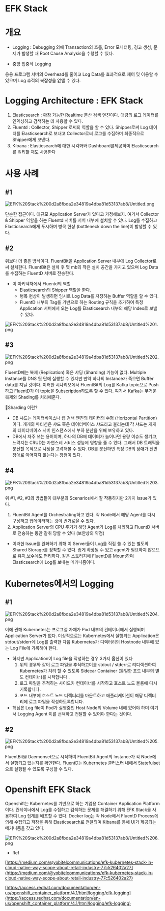 # EFK Stack

# 개요

- Logging : Debugging 외에 Transaction의 흐름, Error 모니터링, 경고 생성, 문제가 발생할 때 Root Cause Analysis을 수행할 수 있다.

- 중앙 집중식 Logging

응용 프로그램 서버의 Overhead를 줄이고 Log Data를 효과적으로 제어 및 이용할 수 있으며 Log 추적의 복잡성을 없앨 수 있다.

# Logging Architecture : EFK Stack

1. Elasticsearch : 확장 가능한 Realtime 분산 검색 엔진이다. 대량의 로그 데이터를 인덱싱하고 검색하는 데 사용할 수 있다.
2. Fluentd : Collector, Shipper 로써의 역할을 할 수 있다. Shipper로써 Log 데이터를 Elasticsearch로 보내고 Collector로써 로그를 수집하며 최종적으로 Shipper에게 보낸다.
3. Kibana : Elasticsearch에 대한 시각화와 Dashboard를제공하며 Elasticsearch를 쿼리할 때도 사용한다

# 사용 사례

## #1

![EFK%20Stack%200d2a8fbda2e34819a4dba81d53137ab8/Untitled.png](EFK%20Stack%200d2a8fbda2e34819a4dba81d53137ab8/Untitled.png)

단순한 접근이다. 대규모 Application Server가 있다고 가정해보자. 여기서 Collector & Shipper 역할을 하는 Fluentd 서버를 서버 내부에 설치할 수 있다. Log를 수집하고 Elasticsearch에게 푸시하며 병목 현상 (bottleneck down the line)이 발생할 수 있다.

## #2

위보다 더 좋은 방식이다. FluentBit을 Application Server 내부에 Log Collector로써 설치한다. FluentBit은 설치 후 몇 mb의 작은 설치 공간을 가지고 있으며 Log Data를 수집하는 FluentD 서버로 전송한다.

- 이 아키텍쳐에서 Fluentd의 역할
    - Elasticsearch의 Shipper 역할을 한다.
    - 병목 현상이 발생하면 임시로 Log Data를 저장하는 Buffer 역할을 할 수 있다.
    - FluentD 내부의 Tag를 기반으로 하는 Routing 규칙을 추가하여 특정 Application 서버에서 오는 Log를 Elasticsearch 내부의 해당 Index로 보낼 수 있다.

![EFK%20Stack%200d2a8fbda2e34819a4dba81d53137ab8/Untitled%201.png](EFK%20Stack%200d2a8fbda2e34819a4dba81d53137ab8/Untitled%201.png)

## #3

![EFK%20Stack%200d2a8fbda2e34819a4dba81d53137ab8/Untitled%202.png](EFK%20Stack%200d2a8fbda2e34819a4dba81d53137ab8/Untitled%202.png)

FluentD에는 복제 (Replication) 혹은 샤딩 (Sharding) 기능이 없다. Multiple Instance를 DNS 뒷 단에 실행할 수 있지만 만약 하나의 Instance가 죽으면 Buffer data를 지닐 것이다. 이러한 시나리오에서 FluentBit의 Log를 Kafka topic으로 Push하고 FluentD가 이 topic을 Subscription하도록 할 수 있다. 여기서 Kafka는 무거운 복제와 Shading를 처리해준다.

🤥Sharding 이란?

- DB 샤드는 데이터베이스나 웹 검색 엔진의 데이터의 수평 (Horizontal Partition)이다. 개개의 파티션은 샤드 혹은 데이터베이스 샤드라고 불리는데 각 샤드는 개개의 데이터베이스 서버 인스턴스에서 부하 분산을 위해 보유하고 있다.
- DB에서 자주 쓰는 용어이며, 하나의 DB에 데이터가 늘어나면 용량 이슈도 생기고, 느려지는 CRUD는 자연스레 서비스 성능에 영향을 줄 수 있다. 그래서 DB 트래픽을 분산할 목적으로 샤딩을 고려해볼 수 있다. DB를 분산하면 특정 DB의 장애가 전면장애로 이어지지 않는다는 장점이 있다.

## #4

![EFK%20Stack%200d2a8fbda2e34819a4dba81d53137ab8/Untitled%203.png](EFK%20Stack%200d2a8fbda2e34819a4dba81d53137ab8/Untitled%203.png)

위 #1, #2, #3의 방법들이 대부분의 Scenarios에서 잘 작동하지만 2가지 Issue가 있다.

1. FluentBit Agent를 Orchestrating하고 있다. 각 Node에서 해당 Agent를 다시 구성하고 업데이터하는 것이 번거로울 수 있다.
2. Application Server의 CPU 주기가 해당 Agent가 Log를 처리하고 FluentD 서버로 전송하는 동안 갈취 당할 수 있다 (보안상의 약점)

- 이러한 Issue를 완화하기 위해 이 Server들이 Log를 직접 쓸 수 있는 별도의 Shared Storage를 장착할 수 있다. 쉽게 확장될 수 있고 agent가 필요하지 않으므로 유지,보수에도 편리하다. 같은 스토리지에 FluentD를 Mount하며 Elasticsearch에 Log를 보내는 메커니즘이다.

# Kubernetes에서의 Logging

## #1

![EFK%20Stack%200d2a8fbda2e34819a4dba81d53137ab8/Untitled%204.png](EFK%20Stack%200d2a8fbda2e34819a4dba81d53137ab8/Untitled%204.png)

이에 관해 Kubernetes는 프로그램 자체가 Pod 내부의 컨테이너에서 실행되며 Application Server가 없다. 이상적으로는 Kubernetes에서 실행되는 Application은 stdout/stderr에 Log를 출력한 다음 Kubernetes가 디렉터리의 Hostnode 내부에 있는 Log File에 기록해야 한다.

- 하지만 Application이 Log file을 작성하는 경우 3가지 옵션이 있다
    1. 위의 경우와 같이 로그 파일을 추적하고이를 stdout / stderr로 리디렉션하여 Kubernetes가 처리 할 수 있도록 Sidecar Container (동일한 포드 내부의 별도 컨테이너)를 시작합니다 .
    2. 로그 파일을 추적하는 사이드카 컨테이너를 시작하고 호스트 노드 볼륨에 다시 기록합니다.
    3. 포드 내부에 호스트 노드 디렉터리를 마운트하고 애플리케이션이 해당 디렉터리에 로그 파일을 작성하도록합니다.
- 핵심은 Log file이 Pod가 실행중인 Host Node의 Volume 내에 있어야 하며 여기서 Logging Agent 이를 선택하고 전달할 수 있어야 한다는 것이다.

## #2

![EFK%20Stack%200d2a8fbda2e34819a4dba81d53137ab8/Untitled%205.png](EFK%20Stack%200d2a8fbda2e34819a4dba81d53137ab8/Untitled%205.png)

FluentBit을 Daemonset으로 시작하여 FluentBit Agent의 Instance가 각 Node에서 실행되고 있는지를 확인한다. FluentD는 Kubernetes 클러스터 내에서 Statefulset으로 실행될 수 있도록 구성할 수 있다.

# Openshift EFK Stack

Openshift는 Kubernetes를 기반으로 하는 기업용 Container Application Platform이다. 컨테이너에서 Log를 수집하고 검색하는 문제를 해결하기 위해 EFK Stack을 사용하여 Log 집계를 배포할 수 있다. Docker log는 각 Node에서 FluentD Process에 의해 수집되고 저장을 위해 Elasticsearch로 전달되며 Kibana를 통해 UI가 제공되는 메커니즘을 갖고 있다.

![EFK%20Stack%200d2a8fbda2e34819a4dba81d53137ab8/Untitled%206.png](EFK%20Stack%200d2a8fbda2e34819a4dba81d53137ab8/Untitled%206.png)

- Ref

[https://medium.com/@yobitelcommunications/efk-kubernetes-stack-in-cloud-native-way-scope-about-retail-industry-77c526402a27](https://medium.com/@yobitelcommunications/efk-kubernetes-stack-in-cloud-native-way-scope-about-retail-industry-77c526402a27)

[https://access.redhat.com/documentation/en-us/openshift_container_platform/4.1/html/logging/efk-logging](https://access.redhat.com/documentation/en-us/openshift_container_platform/4.1/html/logging/efk-logging)
